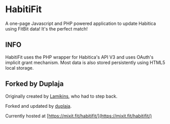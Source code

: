 # HabitiFit

A one-page Javascript and PHP powered application to update Habitica using FitBit data!  It's the perfect match!

## INFO
HabitiFit uses the PHP wrapper for Habitica's API V3 and uses OAuth's implicit grant mechanism.  Most data is also stored persistently using HTML5 local storage.

## Forked by Duplaja

Originally created by [Lamikins](https://github.com/Lamikins), who had to step back.

Forked and updated by [duplaja](https://github.com/duplaja).

Currently hosted at [https://mixit.fit/habitifit/](https://mixit.fit/habitifit/)
